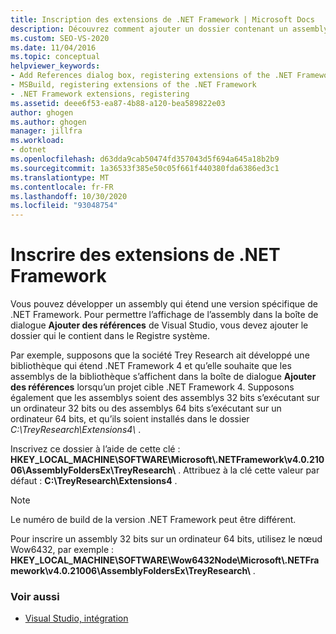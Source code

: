 ```yaml
---
title: Inscription des extensions de .NET Framework | Microsoft Docs
description: Découvrez comment ajouter un dossier contenant un assembly qui étend une version spécifique du .NET Framework au registre système.
ms.custom: SEO-VS-2020
ms.date: 11/04/2016
ms.topic: conceptual
helpviewer_keywords:
- Add References dialog box, registering extensions of the .NET Framework
- MSBuild, registering extensions of the .NET Framework
- .NET Framework extensions, registering
ms.assetid: deee6f53-ea87-4b88-a120-bea589822e03
author: ghogen
ms.author: ghogen
manager: jillfra
ms.workload:
- dotnet
ms.openlocfilehash: d63dda9cab50474fd357043d5f694a645a18b2b9
ms.sourcegitcommit: 1a36533f385e50c05f661f440380fda6386ed3c1
ms.translationtype: MT
ms.contentlocale: fr-FR
ms.lasthandoff: 10/30/2020
ms.locfileid: "93048754"
---
```

# <a name="register-extensions-of-the-net-framework"></a>Inscrire des extensions de .NET Framework

Vous pouvez développer un assembly qui étend une version spécifique de .NET Framework. Pour permettre l’affichage de l’assembly dans la boîte de dialogue **Ajouter des références** de Visual Studio, vous devez ajouter le dossier qui le contient dans le Registre système.

 Par exemple, supposons que la société Trey Research ait développé une bibliothèque qui étend .NET Framework 4 et qu’elle souhaite que les assemblys de la bibliothèque s’affichent dans la boîte de dialogue **Ajouter des références** lorsqu’un projet cible .NET Framework 4. Supposons également que les assemblys soient des assemblys 32 bits s’exécutant sur un ordinateur 32 bits ou des assemblys 64 bits s’exécutant sur un ordinateur 64 bits, et qu’ils soient installés dans le dossier *C:\TreyResearch\Extensions4\\* .

 Inscrivez ce dossier à l’aide de cette clé : **HKEY_LOCAL_MACHINE\SOFTWARE\Microsoft\\.NETFramework\v4.0.21006\AssemblyFoldersEx\TreyResearch\\** . Attribuez à la clé cette valeur par défaut : **C:\TreyResearch\Extensions4** .

> [!NOTE]
> Le numéro de build de la version .NET Framework peut être différent.

 Pour inscrire un assembly 32 bits sur un ordinateur 64 bits, utilisez le nœud Wow6432, par exemple : **HKEY_LOCAL_MACHINE\SOFTWARE\Wow6432Node\Microsoft\\.NETFramework\v4.0.21006\AssemblyFoldersEx\TreyResearch\\** .

### <a name="see-also"></a>Voir aussi

- [Visual Studio, intégration](../msbuild/visual-studio-integration-msbuild.md)
